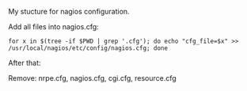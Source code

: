 My stucture for nagios configuration.

Add all files into nagios.cfg:

`for x in $(tree -if $PWD | grep '.cfg'); do echo "cfg_file=$x" >> /usr/local/nagios/etc/config/nagios.cfg; done`

After that:

Remove: nrpe.cfg, nagios.cfg, cgi.cfg, resource.cfg
